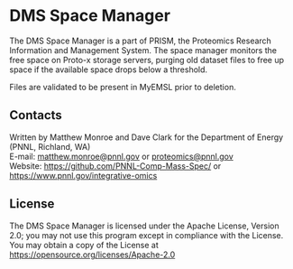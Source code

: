 # DMS Space Manager

The DMS Space Manager is a part of PRISM, the Proteomics Research Information and Management System.
The space manager monitors the free space on Proto-x storage servers,
purging old dataset files to free up space if the available space drops below a threshold.

Files are validated to be present in MyEMSL prior to deletion.
	
## Contacts

Written by Matthew Monroe and Dave Clark for the Department of Energy (PNNL, Richland, WA) \
E-mail: matthew.monroe@pnnl.gov or proteomics@pnnl.gov \
Website: https://github.com/PNNL-Comp-Mass-Spec/ or https://www.pnnl.gov/integrative-omics

## License

The DMS Space Manager is licensed under the Apache License, Version 2.0; 
you may not use this program except in compliance with the License.  You may obtain 
a copy of the License at https://opensource.org/licenses/Apache-2.0
